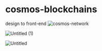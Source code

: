 # cosmos-blockchains
design to front-end
![cosmos-network](https://user-images.githubusercontent.com/92162125/216594772-8c9e1bce-9de9-4805-b7fa-8faa40da1545.jpg)

![Untitled (1)](https://user-images.githubusercontent.com/92162125/216594783-f947f0da-909e-458c-a1a9-d3f04803c576.png)

![Untitled](https://user-images.githubusercontent.com/92162125/216597547-742ba862-ed32-4f72-b961-1e9d0b5be4d8.png)
